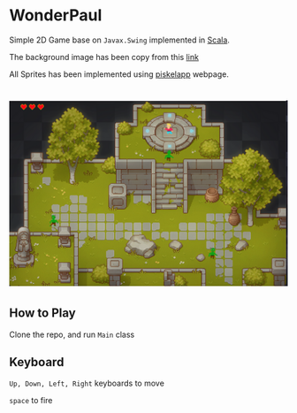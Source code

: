 # WonderPaul

Simple 2D Game base on ```Javax.Swing``` implemented in [Scala](https://www.scala-lang.org).

The background image has been copy from this [link](https://cainos.itch.io/pixel-art-top-down-basic)

All Sprites has been implemented using [piskelapp](https://www.piskelapp.com/) webpage.

# ![My image](img/game.png)


## How to Play

Clone the repo, and run ```Main``` class

## Keyboard

 ```Up, Down, Left, Right``` keyboards to move

```space``` to fire

